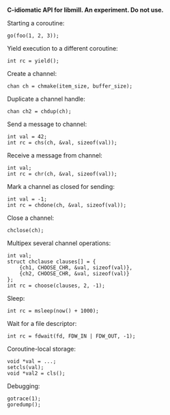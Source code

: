 **C-idiomatic API for libmill. An experiment. Do not use.**

Starting a coroutine:

`go(foo(1, 2, 3));`

Yield execution to a different coroutine:

`int rc = yield();`

Create a channel:

`chan ch = chmake(item_size, buffer_size);`

Duplicate a channel handle:

`chan ch2 = chdup(ch);`

Send a message to channel:

```
int val = 42;
int rc = chs(ch, &val, sizeof(val));
```

Receive a message from channel:

```
int val;
int rc = chr(ch, &val, sizeof(val));
```

Mark a channel as closed for sending:

```
int val = -1;
int rc = chdone(ch, &val, sizeof(val));
```

Close a channel:

`chclose(ch);`

Multipex several channel operations:

```
int val;
struct chclause clauses[] = {
    {ch1, CHOOSE_CHR, &val, sizeof(val)},
    {ch2, CHOOSE_CHR, &val, sizeof(val)}
};
int rc = choose(clauses, 2, -1);
```

Sleep:

`int rc = msleep(now() + 1000);`

Wait for a file descriptor:

`int rc = fdwait(fd, FDW_IN | FDW_OUT, -1);`

Coroutine-local storage:

```
void *val = ...;
setcls(val);
void *val2 = cls();
```

Debugging:

```
gotrace(1);
goredump();
```
